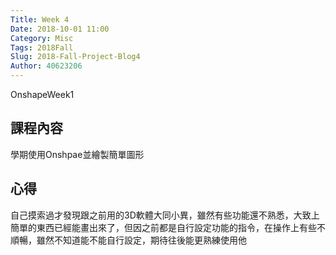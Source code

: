 ```yaml
---
Title: Week 4
Date: 2018-10-01 11:00
Category: Misc
Tags: 2018Fall
Slug: 2018-Fall-Project-Blog4
Author: 40623206
---
```


OnshapeWeek1

<!-- PELICAN_END_SUMMARY -->

課程內容
----

學期使用Onshpae並繪製簡單圖形


心得
----

自己摸索過才發現跟之前用的3D軟體大同小異，雖然有些功能還不熟悉，大致上簡單的東西已經能畫出來了，但因之前都是自行設定功能的指令，在操作上有些不順暢，雖然不知道能不能自行設定，期待往後能更熟練使用他

